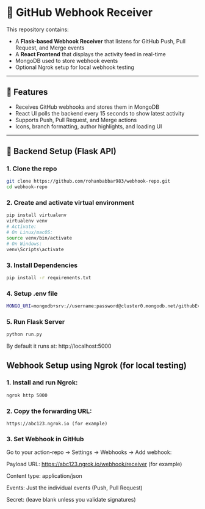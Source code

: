 # 📡 GitHub Webhook Receiver

This repository contains:

- A **Flask-based Webhook Receiver** that listens for GitHub Push, Pull Request, and Merge events
- A **React Frontend** that displays the activity feed in real-time
- MongoDB used to store webhook events
- Optional Ngrok setup for local webhook testing

---

## 🚀 Features

- Receives GitHub webhooks and stores them in MongoDB
- React UI polls the backend every 15 seconds to show latest activity
- Supports Push, Pull Request, and Merge actions
- Icons, branch formatting, author highlights, and loading UI

---

## 🐍 Backend Setup (Flask API)

### 1. Clone the repo

```bash
git clone https://github.com/rohanbabbar983/webhook-repo.git
cd webhook-repo
```
### 2. Create and activate virtual environment

```bash
pip install virtualenv
virtualenv venv
# Activate:
# On Linux/macOS:
source venv/bin/activate
# On Windows:
venv\Scripts\activate
```
### 3. Install Dependencies

```bash
pip install -r requirements.txt
```

### 4. Setup .env file

```bash
MONGO_URI=mongodb+srv://username:password@cluster0.mongodb.net/githubEvents?retryWrites=true&w=majority
```

### 5. Run Flask Server

```bash
python run.py
```
By default it runs at: http://localhost:5000

## Webhook Setup using Ngrok (for local testing)

### 1. Install and run Ngrok:

```bash
ngrok http 5000
```

### 2. Copy the forwarding URL:

```arduino
https://abc123.ngrok.io (for example)
```

### 3. Set Webhook in GitHub

Go to your action-repo → Settings → Webhooks → Add webhook:

Payload URL: https://abc123.ngrok.io/webhook/receiver (for example)

Content type: application/json

Events: Just the individual events (Push, Pull Request)

Secret: (leave blank unless you validate signatures)

